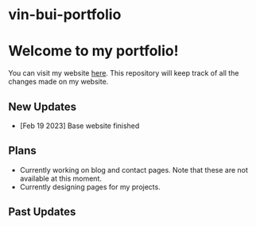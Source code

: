 # vin-bui-portfolio

# Welcome to my portfolio!
You can visit my website [here](vinbui.me). This repository will keep track of all the changes made on my website. 
## New Updates
- [Feb 19 2023] Base website finished

## Plans
- Currently working on blog and contact pages. Note that these are not available at this moment.
- Currently designing pages for my projects.

## Past Updates
